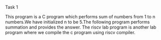 Task 1

This program is a C program which performs sum of numbers from 1 to n numbers.We have initialized n to be 5.The following program performs summation and provides the answer.
The riscv lab program is another lab program where we compile the c program using riscv compiler.
